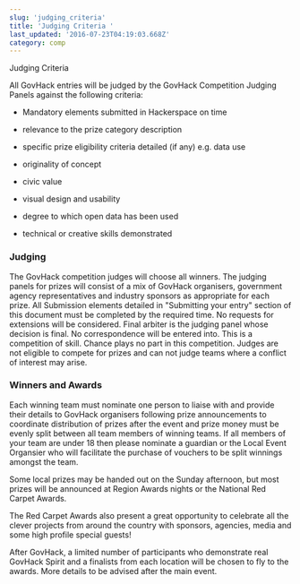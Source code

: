 ```yaml
---
slug: 'judging_criteria'
title: 'Judging Criteria '
last_updated: '2016-07-23T04:19:03.668Z'
category: comp
---
```


Judging Criteria

All GovHack entries will be judged by the GovHack Competition Judging Panels against the following criteria:

* Mandatory elements submitted in Hackerspace on time

* relevance to the prize category description 

* specific prize eligibility criteria detailed (if any) e.g. data use

* originality of concept 

* civic value 

* visual design and usability 

* degree to which open data has been used 

* technical or creative skills demonstrated 

### **Judging**

The GovHack competition judges will choose all winners. The judging panels for prizes will consist of a mix of GovHack organisers, government agency representatives and industry sponsors as appropriate for each prize. All Submission elements detailed in "Submitting your entry" section of this document must be completed by the required time. No requests for extensions will be considered. Final arbiter is the judging panel whose decision is final. No correspondence will be entered into. This is a competition of skill. Chance plays no part in this competition. Judges are not eligible to compete for prizes and can not judge teams where a conflict of interest may arise.

### **Winners and Awards**

Each winning team must nominate one person to liaise with and provide their details to GovHack organisers following prize announcements to coordinate distribution of prizes after the event and prize money must be evenly split between all team members of winning teams. If all members of your team are under 18 then please nominate a guardian or the Local Event Organsier who will facilitate the purchase of vouchers to be split winnings amongst the team.

Some local prizes may be handed out on the Sunday afternoon, but most prizes will be announced at Region Awards nights or the National  Red Carpet Awards. 

The Red Carpet Awards also present a great opportunity to celebrate all the clever projects from around the country with sponsors, agencies, media and some high profile special guests!

 After GovHack, a limited number of  participants who demonstrate real GovHack Spirit and a finalists from each location will be chosen to fly to the awards. More details to be advised after the main event.


